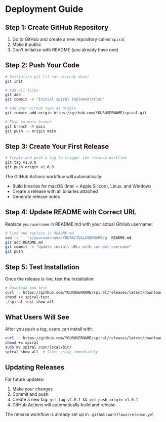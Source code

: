 # Deployment Guide

## Step 1: Create GitHub Repository

1. Go to GitHub and create a new repository called `spiral`
2. Make it public
3. Don't initialize with README (you already have one)

## Step 2: Push Your Code

```bash
# Initialize git (if not already done)
git init

# Add all files
git add .
git commit -m "Initial spiral implementation"

# Add your GitHub repo as origin
git remote add origin https://github.com/YOURUSERNAME/spiral.git

# Push to main branch
git branch -M main
git push -u origin main
```

## Step 3: Create Your First Release

```bash
# Create and push a tag to trigger the release workflow
git tag v1.0.0
git push origin v1.0.0
```

The GitHub Actions workflow will automatically:
- Build binaries for macOS (Intel + Apple Silicon), Linux, and Windows
- Create a release with all binaries attached
- Generate release notes

## Step 4: Update README with Correct URL

Replace `yourusername` in README.md with your actual GitHub username:

```bash
# Find and replace in README.md
sed -i '' 's/yourusername/YOURACTUALUSERNAME/g' README.md
git add README.md
git commit -m "Update install URLs with correct username"
git push
```

## Step 5: Test Installation

Once the release is live, test the installation:

```bash
# Download and test
curl -L https://github.com/YOURUSERNAME/spiral/releases/latest/download/spiral-darwin-arm64 -o spiral-test
chmod +x spiral-test
./spiral-test show all
```

## What Users Will See

After you push a tag, users can install with:

```bash
curl -L https://github.com/YOURUSERNAME/spiral/releases/latest/download/spiral-darwin-arm64 -o spiral
chmod +x spiral
sudo mv spiral /usr/local/bin/
spiral show all  # Start using immediately
```

## Updating Releases

For future updates:
1. Make your changes
2. Commit and push
3. Create a new tag: `git tag v1.0.1 && git push origin v1.0.1`
4. GitHub Actions will automatically build and release

The release workflow is already set up in `.github/workflows/release.yml` 